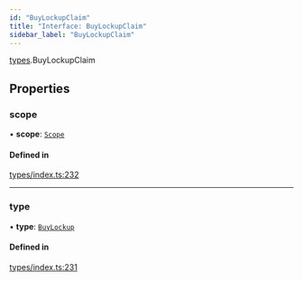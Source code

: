 ```yaml
---
id: "BuyLockupClaim"
title: "Interface: BuyLockupClaim"
sidebar_label: "BuyLockupClaim"
---
```


[types](../../../modules/Types/Types.md).BuyLockupClaim

## Properties

### scope

• **scope**: [`Scope`](../Scope/Scope.md)

#### Defined in

[types/index.ts:232](https://github.com/PolymeshAssociation/polymesh-sdk/blob/95f248df/src/types/index.ts#L232)

___

### type

• **type**: [`BuyLockup`](../../../enums/Types/ClaimType/ClaimType.md#buylockup)

#### Defined in

[types/index.ts:231](https://github.com/PolymeshAssociation/polymesh-sdk/blob/95f248df/src/types/index.ts#L231)
